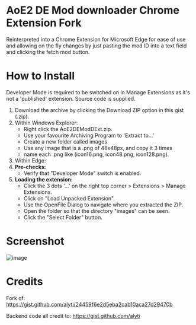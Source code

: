 # AoE2 DE Mod downloader Chrome Extension Fork

Reinterpreted into a Chrome Extension for Microsoft Edge for ease of use and allowing on the fly changes by just pasting the mod ID into a text field and clicking the fetch mod button.

# How to Install

Developer Mode is required to be switched on in Manage Extensions as it's not a 'published' extension. Source code is supplied.

 1. Download the archive by clicking the Download ZIP option in this gist (.zip).
 2. Within Windows Explorer:
	 - Right click the AoE2DEModDExt.zip.
	 - Use your favourite Archiving Program to 'Extract to...'
	 - Create a new folder called images
	 - Use any image that is a .png of 48x48px, and copy it 3 times
	 - name each .png like (icon16.png, icon48.png, icon128.png).
 3. Within Edge:
 4. **Pre-checks:**
	 - Verify that "Developer Mode" switch is enabled.
 5. **Loading the extension:**
	 - Click the 3 dots '...' on the right top corner > Extensions > Manage Extensions.
	 - Click on "Load Unpacked Extension".
	 - Use the OpenFile Dialog to navigate where you extracted the ZIP.
	 - Open the folder so that the directory "images" can be seen.
	 - Click the "Select Folder" button.

# Screenshot
![image](https://gist.github.com/user-attachments/assets/57fe1600-3264-40b2-82ef-34768254b774)


# Credits
Fork of: https://gist.github.com/alyti/24459f6e2d5eba2cab10aca27d29470b

Backend code all credit to: https://gist.github.com/alyti